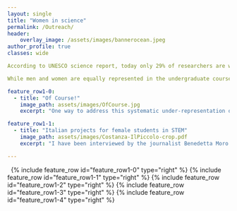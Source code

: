 ```yaml
---
layout: single
title: "Women in science"
permalink: /Outreach/
header:
    overlay_image: /assets/images/bannerocean.jpeg
author_profile: true
classes: wide

According to UNESCO science report, today only 29% of researchers are women and only 3% of Scientific Nobel Prizes have been awarded to women.

While men and women are equally represented in the undergraduate courses in science, technology, engineering and mathematics (STEM fields), the number of women in science and academia drops with each increasing level of qualification. Diverse workplaces have been shown to be more productive, more innovative and more creative because people with different background address problems in different ways, ask different questions, and come up with different hypotheses and strategies to solve problems. This is one of the reason why the scarce representation of women in academia has serious consequences on the research system.

feature_row1-0:
  - title: "Of Course!" 
    image_path: assets/images/OfCourse.jpg
    excerpt: "One way to address this systematic under-representation of women towards the top of the academic career path (“leaky pipeline”) is to provide role models, women and men, to the students and scientific community. A beautiful initiative in this area is a comic book called [“Of course!”](https://www.wavestoweather.de/equal_opportunity/activities/comic-book/index.html) has been designed, produced, printed and distributed in November 2020 by LMU Munich. My story is featured among other eight illustrated interviews of researchers who experienced gender biases and imbalance at home, during their education, and at their work place. The aim is to inspire and encourage young women by showing examples of how by making positive changes can lead to a happy and fulfilled life as a scientist. Here is my story illustrated by the graphic designer and cartoonist Dominik Wendland." 

feature_row1-1:
  - title: "Italian projects for female students in STEM"
    image_path: assets/images/Costanza-IlPiccolo-crop.pdf
    excerpt: "I have been interviewed by the journalist Benedetta Moro for a paper in the Italian newspaper “Il Piccolo” on 26 January 2021. The article talks about my involvement in the project “Of course!” as an inspiring female role model. The challenges I faced, Benedetta wrote, are widespread among women in the academic world and although the path is sometimes very hard, having the encouragement to other women (but men too) can be fundamental. The article goes on saying that in Germany, equal opportunities are taken very seriously with the hope to increase the number of women in leading positions in academia, and there are several projects and funds dedicated to this. In particular, the comic book project aims to encourage young female students that would like to start a career in science. Although choosing this career can be tough, and there are obstacles to overcome, it is a gratifying job. It is also mentioned that I won the Max-Grunebaum prize for the best doctoral thesis at the BTU Cottbus-Senftenberg university and that I was shortlisted for the Bertha Benz prize."

---
```


&nbsp;
{% include feature_row id="feature_row1-0" type="right" %}
{% include feature_row id="feature_row1-1" type="right" %}
{% include feature_row id="feature_row1-2" type="right" %}
{% include feature_row id="feature_row1-3" type="right" %}
{% include feature_row id="feature_row1-4" type="right" %}

